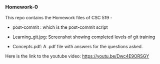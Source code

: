 ### Homework-0
This repo contains the Homework files of CSC 519 - 

- post-commit : which is the post-commit script

- Learning_git.jpg: Screenshot showing completed levels of git training

- Concepts.pdf: A .pdf file with answers for the questions asked.

Here is the link to the youtube video:  https://youtu.be/Dwc4E9ORSGY
